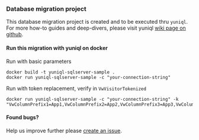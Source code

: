 ### Database migration project
This database migration project is created and to be executed thru `yuniql`. 
For more how-to guides and deep-divers, please visit yuniql [wiki page on github](https://github.com/rdagumampan/yuniql/wiki).

#### Run this migration with yuniql on docker

Run with basic parameters
```
docker build -t yuniql-sqlserver-sample .
docker run yuniql-sqlserver-sample -c "your-connection-string"
```

Run with token replacement, verify in `VwVisitorTokenized`
```
docker run yuniql-sqlserver-sample -c "your-connection-string" -k "VwColumnPrefix1=App1,VwColumnPrefix2=App2,VwColumnPrefix3=App3,VwColumnPrefix4=App4"
```

#### Found bugs?

Help us improve further please [create an issue](https://github.com/rdagumampan/yuniql/issues/new).
